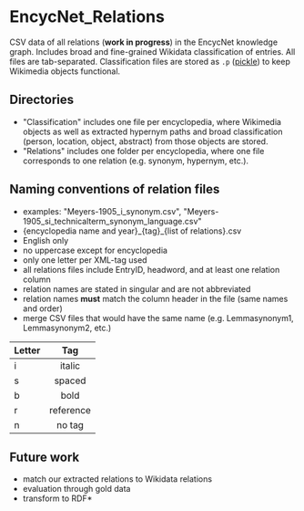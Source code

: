 # EncycNet_Relations
CSV data of all relations (**work in progress**) in the EncycNet knowledge graph. Includes broad and fine-grained Wikidata classification of entries. All files are tab-separated. Classification files are stored as `.p` ([pickle](https://wiki.python.org/moin/UsingPickle])) to keep Wikimedia objects functional.

## Directories
* "Classification" includes one file per encyclopedia, where Wikimedia objects as well as extracted hypernym paths and broad classification (person, location, object, abstract) from those objects are stored.
* "Relations" includes one folder per encyclopedia, where one file corresponds to one relation (e.g. synonym, hypernym, etc.).

## Naming conventions of relation files
* examples: "Meyers-1905_i_synonym.csv", "Meyers-1905_si_technicalterm_synonym_language.csv"
* {encyclopedia name and year}\_{tag}\_{list of relations}.csv
* English only
* no uppercase except for encyclopedia
* only one letter per XML-tag used
* all relations files include EntryID, headword, and at least one relation column
* relation names are stated in singular and are not abbreviated
* relation names **must** match the column header in the file (same names and order)
* merge CSV files that would have the same name (e.g. Lemmasynonym1, Lemmasynonym2, etc.)

| Letter   |      Tag     |
|----------|:-------------:|
| i |  italic |
| s |    spaced   |
| b | bold |
| r | reference |
| n | no tag |

## Future work
* match our extracted relations to Wikidata relations
* evaluation through gold data
* transform to RDF*
